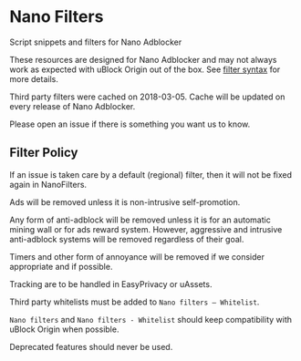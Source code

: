 # Nano Filters

Script snippets and filters for Nano Adblocker

These resources are designed for Nano Adblocker and may not always work as
expected with uBlock Origin out of the box. See
[filter syntax](https://github.com/NanoAdblocker/NanoCore/blob/master/notes/filter-syntax.MD#filter-syntax)
for more details.

Third party filters were cached on 2018-03-05. Cache will be updated on every
release of Nano Adblocker.

Please open an issue if there is something you want us to know.

## Filter Policy

If an issue is taken care by a default (regional) filter, then it will not be
fixed again in NanoFilters.

Ads will be removed unless it is non-intrusive self-promotion.

Any form of anti-adblock will be removed unless it is for an automatic mining
wall or for ads reward system. However, aggressive and intrusive anti-adblock
systems will be removed regardless of their goal.

Timers and other form of annoyance will be removed if we consider appropriate
and if possible.

Tracking are to be handled in EasyPrivacy or uAssets.

Third party whitelists must be added to `Nano filters – Whitelist`.

`Nano filters` and `Nano filters - Whitelist` should keep compatibility with
uBlock Origin when possible.

Deprecated features should never be used.
